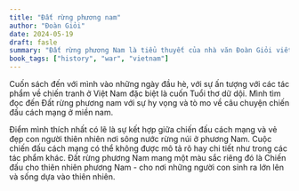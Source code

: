 ```yaml
---
title: "Đất rừng phương nam"
author: "Đoàn Giỏi"
date: 2024-05-19
draft: fasle
summary: "Đất rừng phương Nam là tiểu thuyết của nhà văn Đoàn Giỏi viết về cuộc đời phiêu bạt của cậu bé tên An. Bối cảnh của tiểu thuyết là miền Tây Nam Bộ, Việt Nam vào nửa cuối thập niên 1940, sau khi thực dân Pháp quay trở lại xâm chiếm Nam Bộ."
book_tags: ["history", "war", "vietnam"]
---
```


Cuốn sách đến với mình vào những ngày đầu hè, với sự ấn tượng với các tác phẩm về chiến tranh ở Việt Nam đặc biệt là cuốn Tuổi thơ dữ dội. Mình tìm đọc đến Đất rừng phương nam với sự hy vọng và tò mo về câu chuyện chiến đấu cách mạng ở miền nam. 

Điểm mình thích nhất có lẽ là sự kết hợp giữa chiến đấu cách mạng và vẻ đẹp con người thiên nhiên nơi sông nước rừng núi ở phương Nam. Cuộc chiến đấu cách mạng có thể không được mô tả rõ hay chi tiết như trong các tác phẩm khác. Đất rừng phương Nam mang một màu sắc riêng đó là Chiến đấu cho thiên nhiên phương Nam - cho nơi những người con sinh ra lớn lên và sống dựa vào thiên nhiên. 